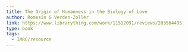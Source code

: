 ```yaml
---
title: The Origin of Humanness in the Biology of Love
author: Romesin & Verden-Zoller
link: https://www.librarything.com/work/11512091/reviews/203564495
type: book
tags:
  - IMRC/resource
---
```

